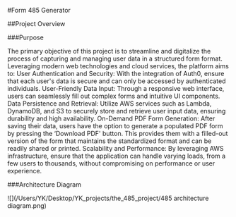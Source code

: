 #Form 485 Generator

##Project Overview

###Purpose

The primary objective of this project is to streamline and digitalize the process of capturing and managing user data in a structured form format. Leveraging modern web technologies and cloud services, the platform aims to:
User Authentication and Security: With the integration of Auth0, ensure that each user's data is secure and can only be accessed by authenticated individuals.
User-Friendly Data Input: Through a responsive web interface, users can seamlessly fill out complex forms and intuitive UI components.
Data Persistence and Retrieval: Utilize AWS services such as Lambda, DynamoDB, and S3 to securely store and retrieve user input data, ensuring durability and high availability.
On-Demand PDF Form Generation: After saving their data, users have the option to generate a populated PDF form by pressing the ‘Download PDF' button. This provides them with a filled-out version of the form that maintains the standardized format and can be readily shared or printed.
Scalability and Performance: By leveraging AWS infrastructure, ensure that the application can handle varying loads, from a few users to thousands, without compromising on performance or user experience.

###Architecture Diagram

![](/Users/YK/Desktop/YK_projects/the_485_project/485 architecture diagram.png)

